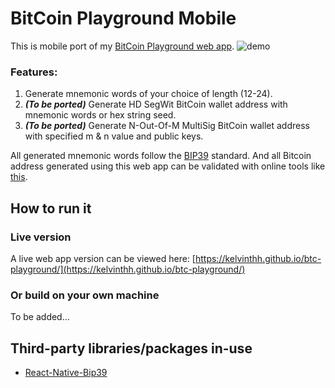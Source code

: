 # BitCoin Playground Mobile

This is mobile port of my [BitCoin Playground web app](https://github.com/kelvinthh/btc-playground).
![demo](https://i.imgur.com/fcotjVg.png)
### Features:
1. Generate mnemonic words of your choice of length (12-24).
2. ***(To be ported)*** Generate HD SegWit BitCoin wallet address with mnemonic words or hex string seed.
3. ***(To be ported)*** Generate N-Out-Of-M MultiSig BitCoin wallet address with specified m & n value and public keys.

All generated mnemonic words follow the [BIP39](https://iancoleman.io/bip39/) standard. And all Bitcoin address generated using this web app can be validated with online tools like [this](https://awebanalysis.com/en/bitcoin-address-validate/).

## How to run it

### Live version

A live web app version can be viewed here: [https://kelvinthh.github.io/btc-playground/](https://kelvinthh.github.io/btc-playground/)

### Or build on your own machine

To be added...

## Third-party libraries/packages in-use

* [React-Native-Bip39](https://github.com/novalabio/react-native-bip39)
